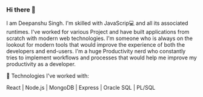 ### Hi there 👋

I am Deepanshu Singh. I'm skilled with JavaScrip💻 and all its associated runtimes. I've worked for various Project and have built applications from scratch with modern web technologies. I'm someone who is always on the lookout for modern tools that would improve the experience of both the developers and end-users. I'm a huge Productivity nerd who constantly tries to implement workflows and processes that would help me improve my productivity as a developer.

🌟 Technologies I've worked with:

React |
Node.js |
MongoDB |
Express |
Oracle SQL |
PL/SQL




